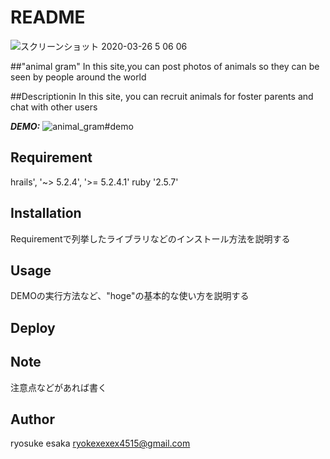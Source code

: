 # README
![スクリーンショット 2020-03-26 5 06 06](https://user-images.githubusercontent.com/58371270/77803759-42352680-70c1-11ea-9efa-8223c8be973c.png)


##"animal gram"
In this site,you can post photos of animals so they can be seen by people around the world  

##Descriptionin
In this site, you can recruit animals for foster parents and chat with other users

***DEMO:***
![animal_gram#demo](https://user-images.githubusercontent.com/58371270/77805265-d2289f80-70c4-11ea-8907-48c1babe594b.gif)

## Requirement
 hrails', '~> 5.2.4', '>= 5.2.4.1'
 ruby '2.5.7'


## Installation
Requirementで列挙したライブラリなどのインストール方法を説明する


## Usage

DEMOの実行方法など、"hoge"の基本的な使い方を説明する

## Deploy


## Note

注意点などがあれば書く

## Author
ryosuke esaka
ryokexexex4515@gmail.com